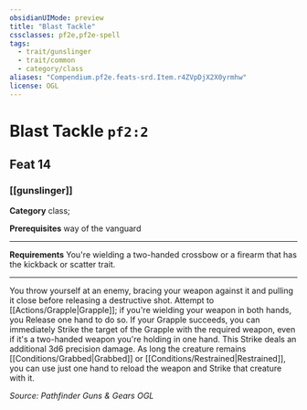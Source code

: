 ```yaml
---
obsidianUIMode: preview
title: "Blast Tackle"
cssclasses: pf2e,pf2e-spell
tags:
  - trait/gunslinger
  - trait/common
  - category/class
aliases: "Compendium.pf2e.feats-srd.Item.r4ZVpDjX2X0yrmhw"
license: OGL
---
```

# Blast Tackle `pf2:2`
## Feat 14
### [[gunslinger]]

**Category** class; 



**Prerequisites** way of the vanguard
* * *
**Requirements** You're wielding a two-handed crossbow or a firearm that has the kickback or scatter trait.

* * *

You throw yourself at an enemy, bracing your weapon against it and pulling it close before releasing a destructive shot. Attempt to [[Actions/Grapple|Grapple]]; if you're wielding your weapon in both hands, you Release one hand to do so. If your Grapple succeeds, you can immediately Strike the target of the Grapple with the required weapon, even if it's a two-handed weapon you're holding in one hand. This Strike deals an additional 3d6 precision damage. As long the creature remains [[Conditions/Grabbed|Grabbed]] or [[Conditions/Restrained|Restrained]], you can use just one hand to reload the weapon and Strike that creature with it.

*Source: Pathfinder Guns & Gears*
*OGL*